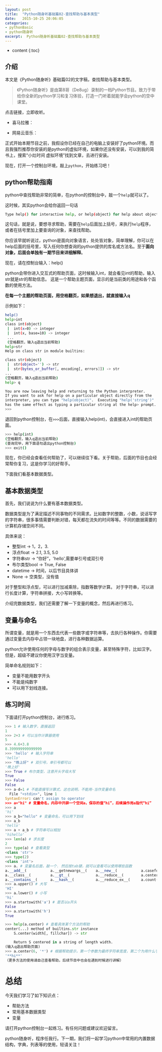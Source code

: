 ```yaml
---
layout: post
title:  "Python随身听基础篇02-查找帮助与基本类型"
date:   2015-10-25 20:06:05
categories:  
- pythonBasic
- python随身听
excerpt:  Python随身听基础篇02-查找帮助与基本类型
---
```


* content
 {:toc}

## 介绍

本文是《Python随身听》基础篇02的文字稿，查找帮助与基本类型。

>《Python随身听》是由第8哥（De8ug）录制的一档Python节目。致力于带给你全新的python学习和复习体验，打造一门听着就能学会python的空中课堂。

点击链接，立即收听。

- 喜马拉雅：

- 网易云音乐：

正式开始本期节目之前，我假设你已经在自己的电脑上安装好了python环境。而且我强烈推荐你安装的是python的虚拟环境，如果你还没有安装，可以到我的简书上，搜索“小灶时间 虚拟环境”找到文章，去进行安装。

现在，打开一个控制台环境，敲上`python`，开始练习吧！


## python帮助指南

python中查找帮助非常的简单，在python的控制台中，敲一个`help`就可以了。   

这时候，其实python会给你返回一句话

```bash
Type help() for interactive help, or help(object) for help about object.
```

这句话，就是说，要想寻求帮助，需要在`help`后面加上括号，来执行`help`程序，或者在括号里加上要查询的对象，来查找帮助。

你应该早就听说过，python是面向对象语言，处处皆对象，简单理解，你可以在help后面的括号里，写入任何你想查询的python提供的库名或方法名。至于**面向对象，后面会单独有一期节目来详细解释**。

现在，请在控制台输入：help()

python会带你进入交互式的帮助页面，这时候输入int，就会看见int的帮助，输入str就是str的帮助信息。
这是一个帮助主题页面，显示的是当前类的用途和各个函数的使用方法。

**在每一个主题的帮助页面，用空格翻页，如果想退出，就直接输入q**

示例如下：

```bash
help()
help>int 
class int(object)
 |  int(x=0) -> integer
 |  int(x, base=10) -> integer
 ...
 (空格翻页，输入q退出当前帮助)
help>str
Help on class str in module builtins:

class str(object)
 |  str(object='') -> str
 |  str(bytes_or_buffer[, encoding[, errors]]) -> str
...
(空格翻页，输入q退出当前帮助)
help> q

You are now leaving help and returning to the Python interpreter.
If you want to ask for help on a particular object directly from the
interpreter, you can type "help(object)".  Executing "help('string')"
has the same effect as typing a particular string at the help> prompt.
>>>
```

退回到python控制台，在`>>>`后面，直接输入help(int)，会直接进入int的帮助页面。

```bash
>>> help(int)
(空格翻页，输入q退出当前帮助)
(查询完毕，用下面语句退出python控制台)
>>> exit() 
```

现在，你已经会查看任何帮助了，可以继续往下看。关于帮助，后面的节目也会经常帮你复习，这是你学习的好帮手。

下面我们看基本数据类型。

## 基本数据类型

首先，我们说说为什么要有基本数据类型。

数据类型是为了满足描述不同事物的不同需求。比如数字的整数，小数，说话写字的字符串，很多事情需要判断对错，每天都在流失的时间等等。不同的数据需要的计算机存储空间不同。  

具体来说：

- 整型int   -> 1，2，3.  
- 浮点float -> 2.1, 3.5, 5.0  
- 字符串str  -> “你好”，'hello',需要单引号或双引号
- 布尔类型bool      -> True, False
- datetime  -> 时间，以后节目具体讲
- None      -> 空类型，没有值                            

对于整型和浮点型，可以进行加减乘除，指数等数学计算。
对于字符串，可以进行长度计算，字符串拼接，大小写转换等。

介绍完数据类型，我们还需要了解一下变量的概念，然后再进行练习。

## 变量与命名

所谓变量，就是用一个东西去代表一些数字或字符串等，去执行各种操作。你需要通过变量去内存中占领一块地盘，进行各种数据运算。

python允许使用任何的字母与数字的组合表示变量，甚至特殊字符，比如汉字。但是，超级不建议你使用汉字当变量。

简单命名规则如下：
- 变量不能用数字开头
- 不能是纯数字
- 可以用下划线连接。


## 练习时间

下面请打开python控制台，进行练习。

```python
>>> 1 # 输入数字，直接返回
1
>>> 2+3 # 可以当作计算器使用
5
>>> 4.6+3.8
8.399999999999999
>>> 'hello' # 输入字符串
'hello'
>>> "晚上好" # 双引号，单引号都可以
'晚上好'
>>> True # 布尔类型，注意开头字母大写
True
>>> False
False
>>> a-d=1 # 不能直接写计算式，这也说明，不能用-当作变量命名
  File "<stdin>", line 1
SyntaxError: can't assign to operator
>>> a="hi" # 变量命名，内存中开辟一个空间a，保存的值“hi”，后续操作用a指代“hi”
>>> a
'hi'
>>> a_b="hello" # 变量命名，可以用下划线
>>> a_b
'hello'
>>> a + a_b # 字符串可以相加
'hihello'
>>> len(a) # 求长度
2
>>> type(a) # 查看类型
<class 'str'>
>>> type(2)
<class 'int'> 
>>> a. # 变量名后面，敲一个. 然后按tab键，就可以查看可以使用哪些函数
a.__add__(           a.__getnewargs__(    a.__new__(           a.casefold(          a.isalpha(           a.ljust(             a.rstrip(
a.__class__(         a.__gt__(            a.__reduce__(        a.center(            a.isdecimal(         a.lower(             a.split(
a.__contains__(      a.__hash__(          a.__reduce_ex__(     a.count(             a.isdigit(           a.lstrip(            a.splitlines(
>>> a.upper() # 大写
'HI'
>>> a.lower() # 小写
'hi'
>>> a.startswith('a') # 是否以a开头
False
>>> a.startswith('h')
True

>>> help(a.center) # 查看具体某个方法的帮助
center(...) method of builtins.str instance
    S.center(width[, fillchar]) -> str

    Return S centered in a string of length width.
(输入q退出帮助页面)
>>> a.center(6, '*') # 根据帮助提示，第一个参数为最终字符串宽度，第二个为用什么字符填充
'**hi**'
（更多方法的使用请自己查看帮助，后续节目中也会在遇到时候进行讲解）
```

# 总结

今天我们学习了如下知识点：

- 帮助方法
- 常用基本数据类型
- 变量

请打开python控制台一起练习。有任何问题或建议欢迎留言。


python随身听，程序任我行。下一期，我们将一起学习python中常用的内置数据结构，字典，列表等的使用，轻请关注！